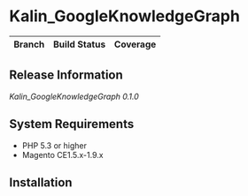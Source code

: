 Kalin_GoogleKnowledgeGraph
=========

Branch | Build Status | Coverage
--- | --- | ---

## Release Information

*Kalin_GoogleKnowledgeGraph 0.1.0*

## System Requirements

* PHP 5.3 or higher
* Magento CE1.5.x-1.9.x

## Installation

